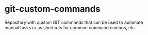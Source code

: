 # git-custom-commands
Repository with custom GIT commands that can be used to automate manual tasks or as shortcuts for common command combos, etc. 
